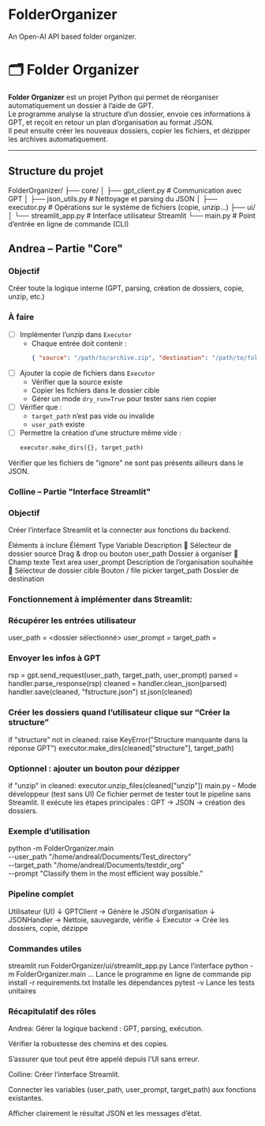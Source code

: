# FolderOrganizer
An Open-AI API based folder organizer.

# 🗂️ Folder Organizer

**Folder Organizer** est un projet Python qui permet de réorganiser automatiquement un dossier à l’aide de GPT.  
Le programme analyse la structure d’un dossier, envoie ces informations à GPT, et reçoit en retour un plan d’organisation au format JSON.  
Il peut ensuite créer les nouveaux dossiers, copier les fichiers, et dézipper les archives automatiquement.

---

## Structure du projet

FolderOrganizer/
├── core/
│ ├── gpt_client.py # Communication avec GPT
│ ├── json_utils.py # Nettoyage et parsing du JSON
│ ├── executor.py # Opérations sur le système de fichiers (copie, unzip…)
├── ui/
│ └── streamlit_app.py # Interface utilisateur Streamlit
└── main.py # Point d’entrée en ligne de commande (CLI)

##  Andrea – Partie "Core"

### Objectif
Créer toute la logique interne (GPT, parsing, création de dossiers, copie, unzip, etc.)

### À faire
- [ ] Implémenter l’unzip dans `Executor`
  - Chaque entrée doit contenir :
    ```json
    { "source": "/path/to/archive.zip", "destination": "/path/to/folder" }
    ```
- [ ] Ajouter la copie de fichiers dans `Executor`
  - Vérifier que la source existe  
  - Copier les fichiers dans le dossier cible  
  - Gérer un mode `dry_run=True` pour tester sans rien copier
- [ ] Vérifier que :
  - `target_path` n’est pas vide ou invalide  
  - `user_path` existe
- [ ] Permettre la création d’une structure même vide :
  ```python
  executor.make_dirs({}, target_path)
 Vérifier que les fichiers de "ignore" ne sont pas présents ailleurs dans le JSON.

### Colline – Partie "Interface Streamlit"
###  Objectif
Créer l’interface Streamlit et la connecter aux fonctions du backend.

Éléments à inclure
Élément	                         Type	                Variable	 Description
📁 Sélecteur de dossier source	Drag & drop ou bouton	user_path	Dossier à organiser
💬 Champ texte	                Text area	            user_prompt	Description de l’organisation souhaitée
🎯 Sélecteur de dossier cible	Bouton / file picker	target_path	Dossier de destination

### Fonctionnement à implémenter dans Streamlit:

### Récupérer les entrées utilisateur

user_path = <dossier sélectionné>
user_prompt = <texte saisi>
target_path = <chemin de destination>

### Envoyer les infos à GPT

rsp = gpt.send_request(user_path, target_path, user_prompt)
parsed = handler.parse_response(rsp)
cleaned = handler.clean_json(parsed)
handler.save(cleaned, "fstructure.json")
st.json(cleaned)

### Créer les dossiers quand l’utilisateur clique sur “Créer la structure”

if "structure" not in cleaned:
    raise KeyError("Structure manquante dans la réponse GPT")
executor.make_dirs(cleaned["structure"], target_path)

### Optionnel : ajouter un bouton pour dézipper

if "unzip" in cleaned:
    executor.unzip_files(cleaned["unzip"])
    main.py – Mode développeur (test sans UI)
Ce fichier permet de tester tout le pipeline sans Streamlit.
Il exécute les étapes principales : GPT → JSON → création des dossiers.

### Exemple d’utilisation

python -m FolderOrganizer.main \
  --user_path "/home/andreal/Documents/Test_directory" \
  --target_path "/home/andreal/Documents/testdir_org" \
  --prompt "Classify them in the most efficient way possible."


### Pipeline complet

Utilisateur (UI)
   ↓
GPTClient → Génère le JSON d’organisation
   ↓
JSONHandler → Nettoie, sauvegarde, vérifie
   ↓
Executor → Crée les dossiers, copie, dézippe

### Commandes utiles

streamlit run FolderOrganizer/ui/streamlit_app.py	Lance l’interface
python -m FolderOrganizer.main ...	Lance le programme en ligne de commande
pip install -r requirements.txt	Installe les dépendances
pytest -v	Lance les tests unitaires

### Récapitulatif des rôles
Andrea:
Gérer la logique backend : GPT, parsing, exécution.

Vérifier la robustesse des chemins et des copies.

S’assurer que tout peut être appelé depuis l’UI sans erreur.

Colline:
Créer l’interface Streamlit.

Connecter les variables (user_path, user_prompt, target_path) aux fonctions existantes.

Afficher clairement le résultat JSON et les messages d’état.


